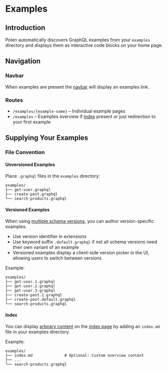 # Examples

## Introduction

Polen automatically discovers GraphQL examples from your `examples` directory and displays them as interactive code blocks on your home page.

## Navigation

### Navbar

When examples are present the [navbar](/guides/features/navbar) will display an examples link.

### Routes

- `/examples/{example-name}` – Individual example pages
- `/examples` – Examples overview if [index](#index) present or just redirection to your first example

## Supplying Your Examples

### File Convention

#### Unversioned Examples

Place `.graphql` files in the `examples` directory:

```
examples/
├── get-user.graphql
├── create-post.graphql
└── search-products.graphql
```

#### Versioned Examples

When using [multiple schema versions](/guides/features/schema-overview#versioning), you can author version-specific examples.

- Use version identifier in extensions
- Use keyword suffix `.default.graphql` if not all schema versions need their own variant of an example
- Versioned examples display a client-side version picker in the UI, allowing users to switch between versions

Example:

```
examples/
├── get-user.1.graphql
├── get-user.2.graphql
├── get-user.3.graphql
├── create-post.1.graphql
├── create-post.default.graphql
└── search-products.graphql
```

#### Index

You can display [arbirary content](./arbitrary-pages#markdown) on the [index page](#routes) by adding an `index.md` file in your examples directory.

Example:

```
examples/
├── index.md              # Optional: Custom overview content
├── ...
└── search-products.graphql
```
